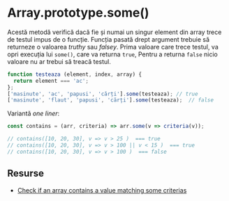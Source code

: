 # Array.prototype.some()

Acestă metodă verifică dacă fie și numai un singur element din array trece de testul impus de o funcție. Funcția pasată drept argument trebuie să returneze o valoarea *truthy* sau *falsey*. Prima valoare care trece testul, va opri execuția lui `some()`, care va returna `true`, Pentru a returna `false` nicio valoare nu ar trebui să treacă testul.

```javascript
function testeaza (element, index, array) {
  return element === 'ac';
};
['masinute', 'ac', 'papusi', 'cărți'].some(testeaza); // true
['masinute', 'flaut', 'papusi', 'cărți'].some(testeaza);  // false
```

Variantă *one liner*:

```javascript
const contains = (arr, criteria) => arr.some(v => criteria(v));

// contains([10, 20, 30], v => v > 25 )  === true
// contains([10, 20, 30], v => v > 100 || v < 15 )  === true
// contains([10, 20, 30], v => v > 100 )  === false
```

## Resurse

- [Check if an array contains a value matching some criterias](https://1loc.dev/#check-if-an-array-contains-a-value-matching-some-criterias)